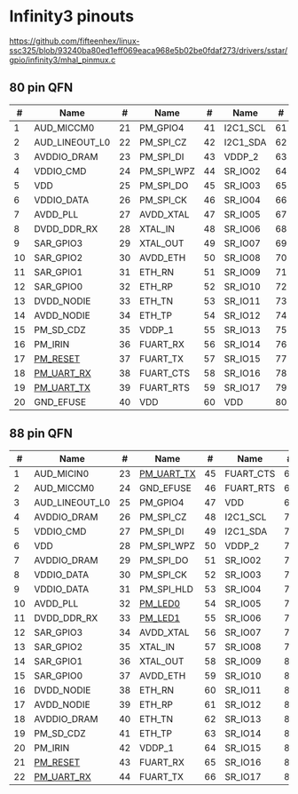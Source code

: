 # Infinity3 pinouts

https://github.com/fifteenhex/linux-ssc325/blob/93240ba80ed1eff069eaca968e5b02be0fdaf273/drivers/sstar/gpio/infinity3/mhal_pinmux.c

## 80 pin QFN

| #  | Name                                       | #  | Name       | #  | Name     | #  | Name        |
|----|--------------------------------------------|----|------------|----|----------|----|-------------|
| 1  | AUD_MICCM0                                 | 21 | PM_GPIO4   | 41 | I2C1_SCL | 61 | VDD         |
| 2  | AUD_LINEOUT_L0                             | 22 | PM_SPI_CZ  | 42 | I2C1_SDA | 62 | VDDP_3      |
| 3  | AVDDIO_DRAM                                | 23 | PM_SPI_DI  | 43 | VDDP_2   | 63 | SPI0_CZ     |
| 4  | VDDIO_CMD                                  | 24 | PM_SPI_WPZ | 44 | SR_IO02  | 64 | SPI0_CK     |
| 5  | VDD                                        | 25 | PM_SPI_DO  | 45 | SR_IO03  | 65 | SPI0_DI     |
| 6  | VDDIO_DATA                                 | 26 | PM_SPI_CK  | 46 | SR_IO04  | 66 | SPI0_DO     |
| 7  | AVDD_PLL                                   | 27 | AVDD_XTAL  | 47 | SR_IO05  | 67 | VDD         |
| 8  | DVDD_DDR_RX                                | 28 | XTAL_IN    | 48 | SR_IO06  | 68 | SD_CLK      |
| 9  | SAR_GPIO3                                  | 29 | XTAL_OUT   | 49 | SR_IO07  | 69 | SD_CMD      |
| 10 | SAR_GPIO2                                  | 30 | AVDD_ETH   | 50 | SR_IO08  | 70 | SD_D0       |
| 11 | SAR_GPIO1                                  | 31 | ETH_RN     | 51 | SR_IO09  | 71 | SD_D1       |
| 12 | SAR_GPIO0                                  | 32 | ETH_RP     | 52 | SR_IO10  | 72 | SD_D2       |
| 13 | DVDD_NODIE                                 | 33 | ETH_TN     | 53 | SR_IO11  | 73 | SD_D3       |
| 14 | AVDD_NODIE                                 | 34 | ETH_TP     | 54 | SR_IO12  | 74 | AVDD_USB    |
| 15 | PM_SD_CDZ                                  | 35 | VDDP_1     | 55 | SR_IO13  | 75 | USB_DM      |
| 16 | PM_IRIN                                    | 36 | FUART_RX   | 56 | SR_IO14  | 76 | USB_DP      |
| 17 | [PM_RESET](/ip/commonpins.md#pm_reset)     | 37 | FUART_TX   | 57 | SR_IO15  | 77 | AVDD_AUD    |
| 18 | [PM_UART_RX](/ip/commonpins.md#pm_uart_rx) | 38 | FUART_CTS  | 58 | SR_IO16  | 78 | AUD_VAG     |
| 19 | [PM_UART_TX](/ip/commonpins.md#pm_uart_tx) | 39 | FUART_RTS  | 59 | SR_IO17  | 79 | AUD_VRM_ADC |
| 20 | GND_EFUSE                                  | 40 | VDD        | 60 | VDD      | 80 | AUD_MICIN0  |

## 88 pin QFN

| #  | Name                                       | #  | Name                                       | #  | Name      | #  | Name        |
|----|--------------------------------------------|----|--------------------------------------------|----|-----------|----|-------------|
| 1  | AUD_MICIN0                                 | 23 | [PM_UART_TX](/ip/commonpins.md#pm_uart_tx) | 45 | FUART_CTS | 67 | VDD         |
| 2  | AUD_MICCM0                                 | 24 | GND_EFUSE                                  | 46 | FUART_RTS | 68 | VDD         |
| 3  | AUD_LINEOUT_L0                             | 25 | PM_GPIO4                                   | 47 | VDD       | 69 | VDDP_3      |
| 4  | AVDDIO_DRAM                                | 26 | PM_SPI_CZ                                  | 48 | I2C1_SCL  | 70 | SPI0_CZ     |
| 5  | VDDIO_CMD                                  | 27 | PM_SPI_DI                                  | 49 | I2C1_SDA  | 71 | SPI0_CK     |
| 6  | VDD                                        | 28 | PM_SPI_WPZ                                 | 50 | VDDP_2    | 72 | SPI0_DI     |
| 7  | AVDDIO_DRAM                                | 29 | PM_SPI_DO                                  | 51 | SR_IO02   | 73 | SPI0_DO     |
| 8  | VDDIO_DATA                                 | 30 | PM_SPI_CK                                  | 52 | SR_IO03   | 74 | PWM0        |
| 9  | VDDIO_DATA                                 | 31 | PM_SPI_HLD                                 | 53 | SR_IO04   | 75 | PWM1        |
| 10 | AVDD_PLL                                   | 32 | [PM_LED0](/ip/commonpins.md#pm_led0)       | 54 | SR_IO05   | 76 | VDD         |
| 11 | DVDD_DDR_RX                                | 33 | [PM_LED1](/ip/commonpins.md#pm_led1)       | 55 | SR_IO06   | 77 | SD_CLK      |
| 12 | SAR_GPIO3                                  | 34 | AVDD_XTAL                                  | 56 | SR_IO07   | 78 | SD_CMD      |
| 13 | SAR_GPIO2                                  | 35 | XTAL_IN                                    | 57 | SR_IO08   | 79 | SD_D0       |
| 14 | SAR_GPIO1                                  | 36 | XTAL_OUT                                   | 58 | SR_IO09   | 80 | SD_D1       |
| 15 | SAR_GPIO0                                  | 37 | AVDD_ETH                                   | 59 | SR_IO10   | 81 | SD_D2       |
| 16 | DVDD_NODIE                                 | 38 | ETH_RN                                     | 60 | SR_IO11   | 82 | SD_D3       |
| 17 | AVDD_NODIE                                 | 39 | ETH_RP                                     | 61 | SR_IO12   | 83 | AVDD_USB    |
| 18 | AVDDIO_DRAM                                | 40 | ETH_TN                                     | 62 | SR_IO13   | 84 | USB_DM      |
| 19 | PM_SD_CDZ                                  | 41 | ETH_TP                                     | 63 | SR_IO14   | 85 | USB_DP      |
| 20 | PM_IRIN                                    | 42 | VDDP_1                                     | 64 | SR_IO15   | 86 | AVDD_AUD    |
| 21 | [PM_RESET](/ip/commonpins.md#pm_reset)     | 43 | FUART_RX                                   | 65 | SR_IO16   | 87 | AUD_VAG     |
| 22 | [PM_UART_RX](/ip/commonpins.md#pm_uart_rx) | 44 | FUART_TX                                   | 66 | SR_IO17   | 88 | AUD_VRM_ADC |
